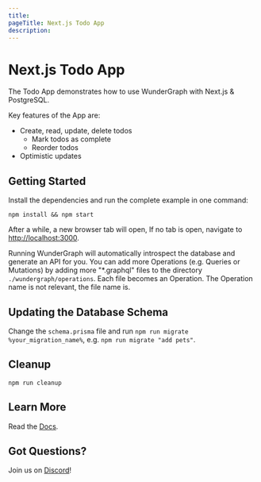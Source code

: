 ```yaml
---
title:
pageTitle: Next.js Todo App
description:
---
```


# Next.js Todo App

The Todo App demonstrates how to use WunderGraph with Next.js & PostgreSQL.

Key features of the App are:

- Create, read, update, delete todos
  - Mark todos as complete
  - Reorder todos
- Optimistic updates

## Getting Started

Install the dependencies and run the complete example in one command:

```shell
npm install && npm start
```

After a while, a new browser tab will open,
If no tab is open, navigate to [http://localhost:3000](http://localhost:3000).

Running WunderGraph will automatically introspect the database and generate an API for you.
You can add more Operations (e.g. Queries or Mutations) by adding more "\*.graphql" files to the directory `./wundergraph/operations`.
Each file becomes an Operation. The Operation name is not relevant, the file name is.

## Updating the Database Schema

Change the `schema.prisma` file and run `npm run migrate %your_migration_name%`,
e.g. `npm run migrate "add pets"`.

## Cleanup

```shell
npm run cleanup
```

## Learn More

Read the [Docs](https://wundergraph.com/docs).

## Got Questions?

Join us on [Discord](https://wundergraph.com/discord)!
